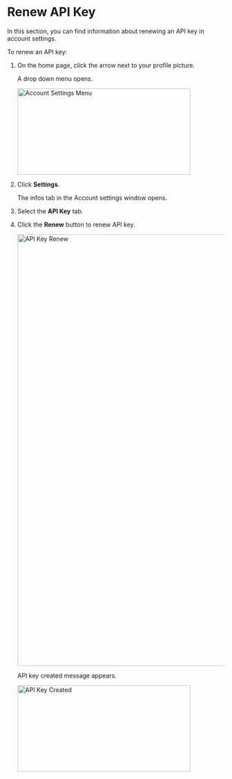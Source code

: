 # Renew API Key

In this section, you can find information about  renewing an API key in account settings.

To renew an API key:

1. On the home page, click the arrow next to your profile picture.

    A drop down menu opens.

    <img src="../images/account-settings-menu.png" alt="Account Settings Menu" width="400" height="200"/>

1. Click **Settings**.

    The infos tab in the Account settings window opens.

1. Select the **API Key** tab.
1. Click the **Renew** button to renew API key.

    <img src="../images/api-key-renew-button.png" alt="API Key Renew" width="1000" height="1000"/>

    API key created message appears. 

    <img src="../images/api-key-created-message.png" alt="API Key Created" width="400" height="200"/>
